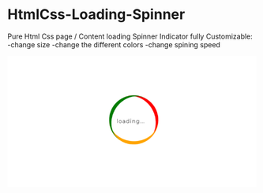 # HtmlCss-Loading-Spinner
Pure Html Css page / Content loading Spinner Indicator
fully Customizable:
-change size
-change the different colors
-change spining speed

![alt text](https://raw.githubusercontent.com/cahhvoy/HtmlCss-Loading-Spinner/master/sample.png)
